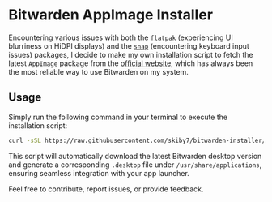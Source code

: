 # Bitwarden AppImage Installer

Encountering various issues with both the [`flatpak`](https://flathub.org/apps/com.bitwarden.desktop) (experiencing UI blurriness on HiDPI displays) and the [`snap`](https://snapcraft.io/bitwarden) (encountering keyboard input issues) packages, I decide to make my own installation script to fetch the latest `AppImage` package from the [official website](https://bitwarden.com/), which has always been the most reliable way to use Bitwarden on my system.

## Usage

Simply run the following command in your terminal to execute the installation script:
```bash
curl -sSL https://raw.githubusercontent.com/skiby7/bitwarden-installer/master/install-bitwarden.sh | bash
```

This script will automatically download the latest Bitwarden desktop version and generate a corresponding `.desktop` file under `/usr/share/applications`, ensuring seamless integration with your app launcher.

Feel free to contribute, report issues, or provide feedback.